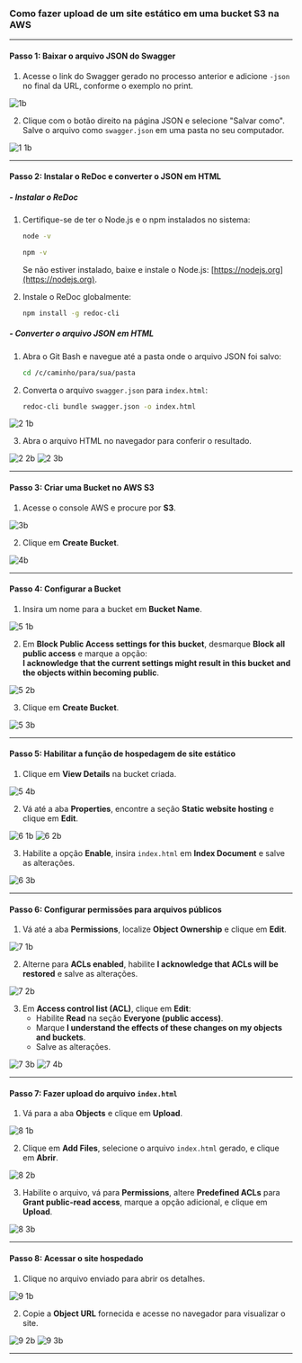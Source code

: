 ### **Como fazer upload de um site estático em uma bucket S3 na AWS**

---

#### **Passo 1**: Baixar o arquivo JSON do Swagger  
1. Acesse o link do Swagger gerado no processo anterior e adicione `-json` no final da URL, conforme o exemplo no print.  

![1b](https://github.com/user-attachments/assets/a8aefda2-b65e-49ab-b3a2-2bfdf831e1a6)

2. Clique com o botão direito na página JSON e selecione "Salvar como". Salve o arquivo como `swagger.json` em uma pasta no seu computador.   

![1 1b](https://github.com/user-attachments/assets/41efbf93-13a0-48b7-9d18-60d7f00ca311)

---

#### **Passo 2**: Instalar o ReDoc e converter o JSON em HTML  

##### - **Instalar o ReDoc**  
1. Certifique-se de ter o Node.js e o npm instalados no sistema:  
   ```bash
   node -v
   ```
   
    ```bash
   npm -v
   ``` 
   Se não estiver instalado, baixe e instale o Node.js: [https://nodejs.org](https://nodejs.org).  

2. Instale o ReDoc globalmente:  
   ```bash
   npm install -g redoc-cli
   ```

##### - **Converter o arquivo JSON em HTML**  
1. Abra o Git Bash e navegue até a pasta onde o arquivo JSON foi salvo:  
   ```bash
   cd /c/caminho/para/sua/pasta
   ```  

2. Converta o arquivo `swagger.json` para `index.html`:  
   ```bash
   redoc-cli bundle swagger.json -o index.html
   ```  

![2 1b](https://github.com/user-attachments/assets/90ae7101-cbbb-4028-9ffd-8299f09f4e65)

3. Abra o arquivo HTML no navegador para conferir o resultado.  

![2 2b](https://github.com/user-attachments/assets/a11b224e-d413-4a70-9ba7-33cda2734c64)
![2 3b](https://github.com/user-attachments/assets/8690fbd8-2b68-4226-8a51-cfad8aea2482)

---

#### **Passo 3**: Criar uma Bucket no AWS S3  
1. Acesse o console AWS e procure por **S3**.  
   
![3b](https://github.com/user-attachments/assets/3b4b3978-b9f1-41ed-9dd6-0f54ecbf286f)

2. Clique em **Create Bucket**.  

![4b](https://github.com/user-attachments/assets/16c77fd3-1ba4-47d7-ac36-4fcfdbaca523)

---

#### **Passo 4**: Configurar a Bucket  
1. Insira um nome para a bucket em **Bucket Name**.  

![5 1b](https://github.com/user-attachments/assets/e0061121-4088-4ebc-9d27-2a6e187cb8a5)

2. Em **Block Public Access settings for this bucket**, desmarque **Block all public access** e marque a opção:  
   **I acknowledge that the current settings might result in this bucket and the objects within becoming public**.  
 
![5 2b](https://github.com/user-attachments/assets/f9f8b340-7825-4c10-8604-8b4fc48a27a5)

3. Clique em **Create Bucket**.  

![5 3b](https://github.com/user-attachments/assets/541fe0ba-f53e-4c1d-b526-3a1499a8ddbb)

---

#### **Passo 5**: Habilitar a função de hospedagem de site estático  
1. Clique em **View Details** na bucket criada.  

![5 4b](https://github.com/user-attachments/assets/f330f8c1-4685-494c-9308-2619f516475b)

2. Vá até a aba **Properties**, encontre a seção **Static website hosting** e clique em **Edit**.  

![6 1b](https://github.com/user-attachments/assets/e79d2808-7cfb-417f-a2d9-506e0ada63fb)
![6 2b](https://github.com/user-attachments/assets/9c14aff0-47fb-4268-b137-80922f46924d)

3. Habilite a opção **Enable**, insira `index.html` em **Index Document** e salve as alterações.  
   
![6 3b](https://github.com/user-attachments/assets/86235c1a-6454-4466-96d1-07d2ced23e97)

---

#### **Passo 6**: Configurar permissões para arquivos públicos  
1. Vá até a aba **Permissions**, localize **Object Ownership** e clique em **Edit**.  
 
![7 1b](https://github.com/user-attachments/assets/d6212b64-2d30-4e6a-80dd-4496e1f67df5)

2. Alterne para **ACLs enabled**, habilite **I acknowledge that ACLs will be restored** e salve as alterações.  

![7 2b](https://github.com/user-attachments/assets/f3734739-6732-4fe5-bf12-8141cf15f21d)

3. Em **Access control list (ACL)**, clique em **Edit**:  
   - Habilite **Read** na seção **Everyone (public access)**.  
   - Marque **I understand the effects of these changes on my objects and buckets**.  
   - Salve as alterações.  
  
![7 3b](https://github.com/user-attachments/assets/83223468-569f-4e19-bc88-1f9ecad5fc85)
![7 4b](https://github.com/user-attachments/assets/aab1432c-79d0-4183-b560-e51ad2eee8de)

---

#### **Passo 7**: Fazer upload do arquivo `index.html`  

1. Vá para a aba **Objects** e clique em **Upload**.  

![8 1b](https://github.com/user-attachments/assets/47e5dbbd-d929-4dc9-8f4a-b3933b52c4f2)

2. Clique em **Add Files**, selecione o arquivo `index.html` gerado, e clique em **Abrir**.  
 
![8 2b](https://github.com/user-attachments/assets/e8704df5-4e25-4e3b-a89b-a76381182be0)

3. Habilite o arquivo, vá para **Permissions**, altere **Predefined ACLs** para **Grant public-read access**, marque a opção adicional, e clique em **Upload**.  
   
![8 3b](https://github.com/user-attachments/assets/423e05c2-5f0e-486e-9800-ed8f19000add)

---

#### **Passo 8**: Acessar o site hospedado  
1. Clique no arquivo enviado para abrir os detalhes.  
   
![9 1b](https://github.com/user-attachments/assets/a1999282-9d61-4b10-b4fd-b3aa0abb0b27)

2. Copie a **Object URL** fornecida e acesse no navegador para visualizar o site.  

![9 2b](https://github.com/user-attachments/assets/5d5e575a-6183-4d79-8ec6-fa4b8a819525)
![9 3b](https://github.com/user-attachments/assets/c7b8a45a-b6d7-42f0-86a3-db1d4b9298d7)

---  
